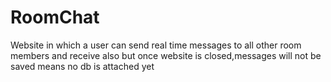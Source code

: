 # RoomChat
Website in which a user can send real time messages to all other room members and receive also but once website is closed,messages will not be saved means no db is attached yet
